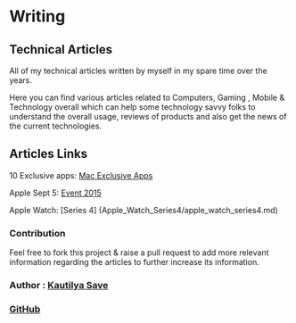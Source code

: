 # Writing

## Technical Articles

All of my technical articles written by myself in my spare time over the years.

Here you can find various articles related to Computers, Gaming , Mobile & Technology overall which can help some technology savvy folks to understand the overall usage, reviews of products and also get the news of the current technologies.

## Articles Links

10 Exclusive apps: [Mac Exclusive Apps](10_Exclusive_apps_for_Mac/Top_10_Exclusive_apps_for_Mac.md)

Apple Sept 5: [Event 2015](Apple_Event_9_15/Apple_Sept9_Event_Highlights.md)

Apple Watch: [Series 4] (Apple_Watch_Series4/apple_watch_series4.md)

### Contribution

Feel free to fork this project & raise a pull request to add more relevant information regarding the articles to further increase its information.

### Author : [Kautilya Save](https://kautilya.design/)

### [GitHub](https://github.com/SensehacK)